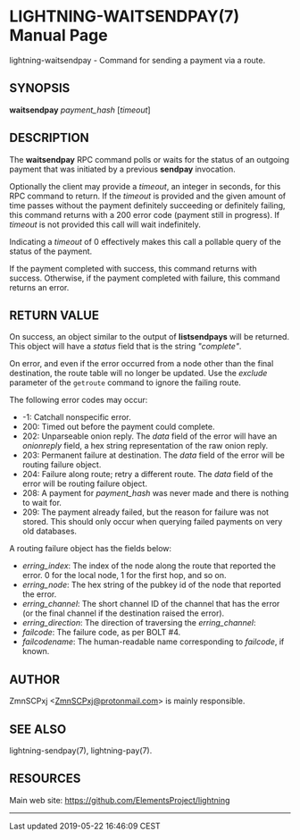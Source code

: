 LIGHTNING-WAITSENDPAY(7) Manual Page
====================================
lightning-waitsendpay - Command for sending a payment via a route.

SYNOPSIS
--------

**waitsendpay** *payment\_hash* \[*timeout*\]

DESCRIPTION
-----------

The **waitsendpay** RPC command polls or waits for the status of an
outgoing payment that was initiated by a previous **sendpay**
invocation.

Optionally the client may provide a *timeout*, an integer in seconds,
for this RPC command to return. If the *timeout* is provided and the
given amount of time passes without the payment definitely succeeding or
definitely failing, this command returns with a 200 error code (payment
still in progress). If *timeout* is not provided this call will wait
indefinitely.

Indicating a *timeout* of 0 effectively makes this call a pollable query
of the status of the payment.

If the payment completed with success, this command returns with
success. Otherwise, if the payment completed with failure, this command
returns an error.

RETURN VALUE
------------

On success, an object similar to the output of **listsendpays** will be
returned. This object will have a *status* field that is the string
*"complete"*.

On error, and even if the error occurred from a node other than the
final destination, the route table will no longer be updated. Use the
*exclude* parameter of the `getroute` command to ignore the failing
route.

The following error codes may occur:
-   -1: Catchall nonspecific error.
-   200: Timed out before the payment could complete.
-   202: Unparseable onion reply. The *data* field of the error will
    have an *onionreply* field, a hex string representation of the raw
    onion reply.
-   203: Permanent failure at destination. The *data* field of the error
    will be routing failure object.
-   204: Failure along route; retry a different route. The *data* field
    of the error will be routing failure object.
-   208: A payment for *payment\_hash* was never made and there is
    nothing to wait for.
-   209: The payment already failed, but the reason for failure was not
    stored. This should only occur when querying failed payments on very
    old databases.

A routing failure object has the fields below:
-   *erring\_index*: The index of the node along the route that reported
    the error. 0 for the local node, 1 for the first hop, and so on.
-   *erring\_node*: The hex string of the pubkey id of the node that
    reported the error.
-   *erring\_channel*: The short channel ID of the channel that has the
    error (or the final channel if the destination raised the error).
-   *erring\_direction*: The direction of traversing the
    *erring\_channel*:
-   *failcode*: The failure code, as per BOLT \#4.
-   *failcodename*: The human-readable name corresponding to *failcode*,
    if known.

AUTHOR
------

ZmnSCPxj <<ZmnSCPxj@protonmail.com>> is mainly responsible.

SEE ALSO
--------

lightning-sendpay(7), lightning-pay(7).

RESOURCES
---------

Main web site: <https://github.com/ElementsProject/lightning>

------------------------------------------------------------------------

Last updated 2019-05-22 16:46:09 CEST

